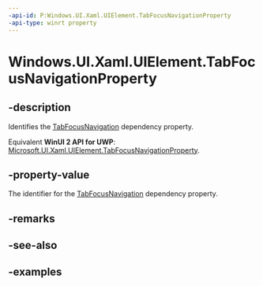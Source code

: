 ```yaml
---
-api-id: P:Windows.UI.Xaml.UIElement.TabFocusNavigationProperty
-api-type: winrt property
---
```


<!-- Property syntax.
public DependencyProperty TabFocusNavigationProperty { get; }
-->

# Windows.UI.Xaml.UIElement.TabFocusNavigationProperty

## -description
Identifies the [TabFocusNavigation](uielement_tabfocusnavigation.md) dependency property.

Equivalent **WinUI 2 API for UWP**: [Microsoft.UI.Xaml.UIElement.TabFocusNavigationProperty](/windows/winui/api/microsoft.ui.xaml.uielement.tabfocusnavigationproperty).

## -property-value
The identifier for the [TabFocusNavigation](uielement_tabfocusnavigation.md) dependency property.

## -remarks

## -see-also

## -examples

